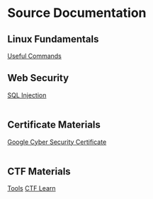 # Source Documentation
## Linux Fundamentals
[Useful Commands](linux_commands.md)
## Web Security
[SQL Injection](sql_inj.md)
<br><br>
## Certificate Materials
[Google Cyber Security Certificate](google_cert.md)
<br> <br>
## CTF Materials
[Tools](ctf_tools.md)
[CTF Learn](www.ctflearn.com)
